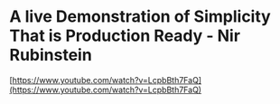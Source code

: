 # A live Demonstration of Simplicity That is Production Ready - Nir Rubinstein

[https://www.youtube.com/watch?v=LcpbBth7FaQ](https://www.youtube.com/watch?v=LcpbBth7FaQ)
